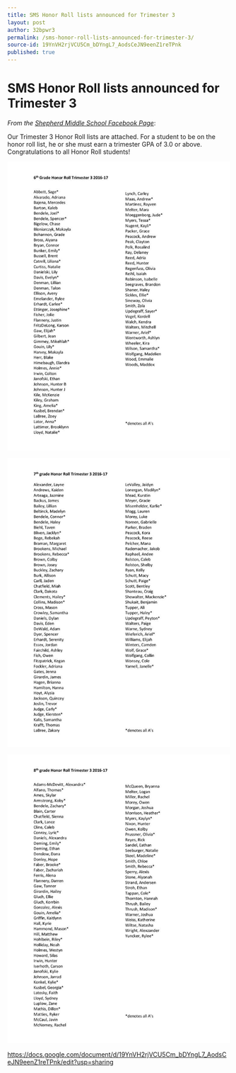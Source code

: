 ```yaml
---
title: SMS Honor Roll lists announced for Trimester 3
layout: post
author: 32bpwr3
permalink: /sms-honor-roll-lists-announced-for-trimester-3/
source-id: 19YnVH2rjVCU5Cm_bDYngL7_AodsCeJN9eenZ1reTPnk
published: true
---
```

# SMS Honor Roll lists announced for Trimester 3

*From the [Shepherd Middle School Facebook Page](https://www.facebook.com/sms.shepherdmi/)*:

Our Trimester 3 Honor Roll lists are attached. For a student to be on the honor roll list, he or she must earn a trimester GPA of 3.0 or above. Congratulations to all Honor Roll students!

![image alt text](/public/3W42Oir0Nvi2SVKzpfLQ_img_0.png)

![image alt text](/public/3W42Oir0Nvi2SVKzpfLQ_img_1.png)

![image alt text](/public/3W42Oir0Nvi2SVKzpfLQ_img_2.png)

https://docs.google.com/document/d/19YnVH2rjVCU5Cm_bDYngL7_AodsCeJN9eenZ1reTPnk/edit?usp=sharing

